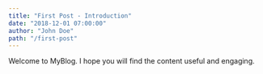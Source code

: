 ```yaml
---
title: "First Post - Introduction"
date: "2018-12-01 07:00:00"
author: "John Doe"
path: "/first-post"
---
```


Welcome to MyBlog. I hope you will find the content useful and engaging.